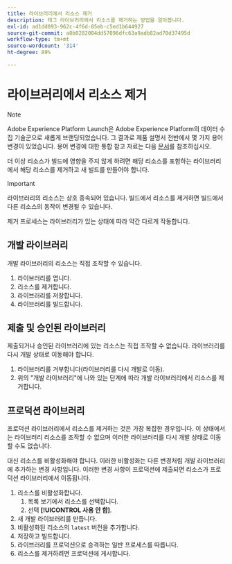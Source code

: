 ```yaml
---
title: 라이브러리에서 리소스 제거
description: 태그 라이브러리에서 리소스를 제거하는 방법을 알아봅니다.
exl-id: ad1dd093-962c-4f6d-85eb-c5ed1b644927
source-git-commit: a8b0282004dd57096dfc63a9adb82ad70d37495d
workflow-type: tm+mt
source-wordcount: '314'
ht-degree: 89%

---
```


# 라이브러리에서 리소스 제거

>[!NOTE]
>
>Adobe Experience Platform Launch은 Adobe Experience Platform의 데이터 수집 기술군으로 새롭게 브랜딩되었습니다. 그 결과로 제품 설명서 전반에서 몇 가지 용어 변경이 있었습니다. 용어 변경에 대한 통합 참고 자료는 다음 [문서](../../term-updates.md)를 참조하십시오.

더 이상 리소스가 빌드에 영향을 주지 않게 하려면 해당 리소스를 포함하는 라이브러리에서 해당 리소스를 제거하고 새 빌드를 만들어야 합니다.

>[!IMPORTANT]
>
>라이브러리의 리소스는 상호 종속되어 있습니다. 빌드에서 리소스를 제거하면 빌드에서 다른 리소스의 동작이 변경될 수 있습니다.

제거 프로세스는 라이브러리가 있는 상태에 따라 약간 다르게 작동합니다.

## 개발 라이브러리

개발 라이브러리의 리소스는 직접 조작할 수 있습니다.

1. 라이브러리를 엽니다.
1. 리소스를 제거합니다.
1. 라이브러리를 저장합니다.
1. 라이브러리를 빌드합니다.

## 제출 및 승인된 라이브러리

제출되거나 승인된 라이브러리에 있는 리소스는 직접 조작할 수 없습니다. 라이브러리를 다시 개발 상태로 이동해야 합니다.

1. 라이브러리를 거부합니다(라이브러리를 다시 개발로 이동).
1. 위의 &quot;개발 라이브러리&quot;에 나와 있는 단계에 따라 개발 라이브러리에서 리소스를 제거합니다.

## 프로덕션 라이브러리

프로덕션 라이브러리에서 리소스를 제거하는 것은 가장 복잡한 경우입니다. 이 상태에서는 라이브러리 리소스를 조작할 수 없으며 이러한 라이브러리를 다시 개발 상태로 이동할 수도 없습니다.

대신 리소스를 비활성화해야 합니다. 이러한 비활성화는 다른 변경처럼 개발 라이브러리에 추가하는 변경 사항입니다. 이러한 변경 사항이 프로덕션에 제출되면 리소스가 프로덕션 라이브러리에서 이동됩니다.

1. 리소스를 비활성화합니다.
   1. 목록 보기에서 리소스를 선택합니다.
   1. 선택 **[!UICONTROL 사용 안 함]**.
1. 새 개발 라이브러리를 만듭니다.
1. 비활성화된 리소스의 `latest` 버전을 추가합니다.
1. 저장하고 빌드합니다.
1. 라이브러리를 프로덕션으로 승격하는 일반 프로세스를 따릅니다.
1. 리소스를 제거하려면 프로덕션에 게시합니다.
